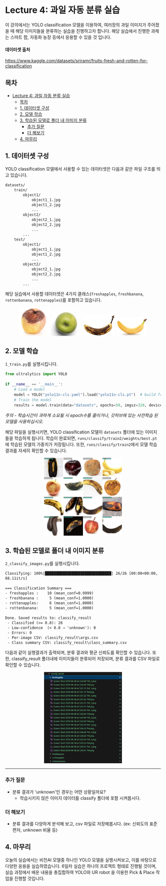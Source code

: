 # Lecture 4: 과일 자동 분류 실습

이 강의에서는 YOLO classification 모델을 이용하여, 여러장의 과일 이미지가 주어졌을 때 해당 이미지들을 분류하는 실습을 진행하고자 합니다. 해당 실습에서 진행한 과제는 스마트 팜, 자동화 농장 등에서 응용할 수 있을 것 입니다.

#### 데이터셋 출처
https://www.kaggle.com/datasets/sriramr/fruits-fresh-and-rotten-for-classification

## 목차
- [Lecture 4: 과일 자동 분류 실습](#lecture-4-과일-자동-분류-실습)
  - [목차](#목차)
  - [1. 데이터셋 구성](#1-데이터셋-구성)
  - [2. 모델 학습](#2-모델-학습)
  - [3. 학습된 모델로 폴더 내 이미지 분류](#3-학습된-모델로-폴더-내-이미지-분류)
    - [추가 질문](#추가-질문)
    - [더 해보기](#더-해보기)
  - [4. 마무리](#4-마무리)


## 1. 데이터셋 구성

YOLO classification 모델에서 사용할 수 있는 데이터셋은 다음과 같은 파일 구조를 띄고 있습니다.

```
datasets/
    train/
        object1/
            object1_1.jpg
            object1_2.jpg
			...
        object2/
            object2_1.jpg
            object2_2.jpg
			...
		...
    test/
        object1/
            object1_1.jpg
            object1_2.jpg
			...
        object2/
            object2_1.jpg
            object2_2.jpg
			...
		...
```

해당 실습에서 사용할 데이터셋은 4가지 클래스(`freshapples`, `freshbanana`, `rottenbanana`, `rottenapples`)를 포함하고 있습니다.

<center>
<img src="image/Screen Shot 2018-06-07 at 2.22.39 PM.png" width=20%>
<img src="image/Screen Shot 2018-06-08 at 5.07.18 PM.png" width=20%>
<img src="image/Screen Shot 2018-06-12 at 8.47.41 PM.png" width=20%>
<img src="image/Screen Shot 2018-06-12 at 9.38.04 PM.png" width=20%>
</center>


## 2. 모델 학습

`1_train.py`를 실행시킵니다.

```python
from ultralytics import YOLO

if __name__ == '__main__':
    # Load a model
	model = YOLO("yolo11n-cls.yaml").load("yolo11n-cls.pt")  # build from YAML and transfer weights
	# Train the model
	results = model.train(data="datasets", epochs=50, imgsz=320, device=0)
```
*주의 - 학습시간이 과하게 소요될 시 epoch수를 줄이거나, 깃허브에 있는 사전학습 된 모델을 사용하십시오.*


해당 파일을 실행시키면, YOLO classification 모델이 `datasets` 폴더에 있는 이미지들을 학습하게 됩니다. 학습이 완료되면, `runs/classify/train2/weights/best.pt`에 학습된 모델의 가중치가 저장됩니다. 또한, `runs/classify/train2`에서 모델 학습 결과를 자세히 확인할 수 있습니다.

<center><img src="image/val_batch1_pred.jpg" width=50%></center>



## 3. 학습된 모델로 폴더 내 이미지 분류

`2_classify_images.py`를 실행시킵니다.

```
Classifying: 100%|██████████████████████████████| 26/26 [00:00<00:00, 88.11it/s] 

=== Classification Summary ===
- freshapples :    10 (mean_conf=0.9999)
- freshbanana :     5 (mean_conf=1.0000)
- rottenapples:     6 (mean_conf=1.0000)
- rottenbanana:     5 (mean_conf=1.0000)

Done. Saved results to: classify_result
 - Classified (>= 0.8): 26
 - Low-confidence  (< 0.8 → 'unknown'): 0
 - Errors: 0
 - Per-image CSV: classify_result\args.csv
 - Class summary CSV: classify_result\class_summary.csv
 ```

 다음과 같이 실행결과가 출력되며, 분류 결과와 평균 신뢰도를 확인할 수 있습니다.
 또한, classify_result 폴더내에 이미지들이 분류되어 저장되며, 분류 결과를 CSV 파일로 확인할 수 있습니다.

 <center><img src='image/image.png' width=50%></center>

---
 
### 추가 질문
- 분류 결과가 'unknown'인 경우는 어떤 상황일까요?
	- 학습시키지 않은 이미지 데이터를 classify 폴더에 포함 시켜봅시다.

### 더 해보기
- 분류 결과를 다양하게 분석해 보고, csv 파일로 저장해봅시다. (ex: 신뢰도의 표준편차, unknown 비율 등)



## 4. 마무리
오늘의 실습에서는 비전AI 모델중 하나인 YOLO 모델을 실행시켜보고, 이를 바탕으로 다양한 응용을 실습하였습니다. 6일차 실습은 하나의 프로젝트 형태로 진행될 것이며, 실습 과정에서 배운 내용을 총집합하여 YOLO와 UR robot 을 이용한 Pick & Place 작업을 진행할 것입니다.